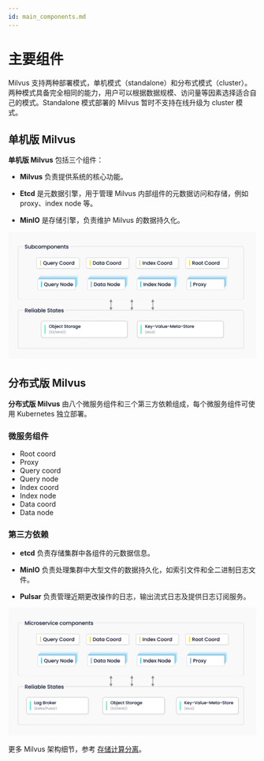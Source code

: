 ```yaml
---
id: main_components.md
---
```


# 主要组件

Milvus 支持两种部署模式，单机模式（standalone）和分布式模式（cluster）。两种模式具备完全相同的能力，用户可以根据数据规模、访问量等因素选择适合自己的模式。Standalone 模式部署的 Milvus 暂时不支持在线升级为 cluster 模式。

## 单机版 Milvus

**单机版 Milvus** 包括三个组件：

- **Milvus** 负责提供系统的核心功能。

- **Etcd** 是元数据引擎，用于管理 Milvus 内部组件的元数据访问和存储，例如 proxy、index node 等。 

- **MinIO** 是存储引擎，负责维护 Milvus 的数据持久化。

![Standalone_architecture](../../../../assets/standalone_architecture.jpg "单机版 Milvus 架构。")

## 分布式版 Milvus

**分布式版 Milvus** 由八个微服务组件和三个第三方依赖组成，每个微服务组件可使用 Kubernetes 独立部署。

### **微服务组件**

- Root coord
- Proxy 
- Query coord 
- Query node 
- Index coord 
- Index node 
- Data coord 
- Data node

### **第三方依赖**

- **etcd** 负责存储集群中各组件的元数据信息。

- **MinIO** 负责处理集群中大型文件的数据持久化，如索引文件和全二进制日志文件。

- **Pulsar** 负责管理近期更改操作的日志，输出流式日志及提供日志订阅服务。

![Distributed_architecture](../../../../assets/distributed_architecture.jpg "分布式版 Milvus 架构。")




更多 Milvus 架构细节，参考 [存储计算分离](four_layers.md)。
